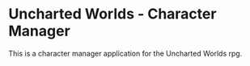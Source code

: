 # Uncharted Worlds - Character Manager

This is a character manager application for the Uncharted Worlds rpg.


